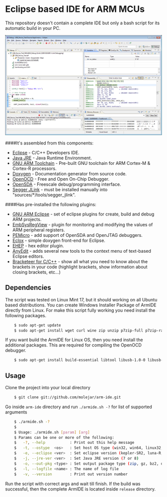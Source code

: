 Eclipse based IDE for ARM MCUs
==============================


This repository doesn't contain a complete IDE but only a bash script for its automatic build in your PC. 

<p align="center">
  <img src="docs/debug_window.png" alt="ArmIDE: main window"/>
</p>

####It's assembled from this components:
* [Eclipse](http://www.eclipse.org/downloads/) - C/C++ Developers IDE.
* [Java JRE](http://java.com/en/download/manual.jsp?locale=en) - Java Runtime Environment.
* [GNU ARM Toolchain](https://launchpad.net/gcc-arm-embedded) - Pre-built GNU toolchain for ARM Cortex-M & Cortex-R processors.
* [Doxygen](http://www.stack.nl/~dimitri/doxygen/download.html) - Documentation generator from source code.
* [OpenOCD](http://openocd.sourceforge.net/) - Free and Open On-Chip Debugger.
* [OpenSDA](http://www.pemicro.com/opensda/index.cfm) - Freescale debug/programming interface.
* [Segger JLink](http://www.segger.com/jlink-software-beta-version.html) - must be installed manually into "sources/*/tools/segger_jlink".

####Has pre-installed the following plugins:
* [GNU ARM Eclipse](http://gnuarmeclipse.livius.net/blog/) - set of eclipse plugins for create, build and debug ARM projects.
* [EmbSysRegView](http://embsysregview.sourceforge.net/) - plugin for monitoring and modifying the values of ARM peripheral registers.
* [PEMicro](http://www.pemicro.com/opensda/index.cfm) - add support of OpenSDA and OpenJTAG debuggers.
* [Eclox](http://home.gna.org/eclox/) - simple doxygen front-end for Eclipse.
* [EHEP](http://ehep.sourceforge.net/) - hex editor plugin.
* [AnyEdit](http://andrei.gmxhome.de/anyedit/index.html) - adds several new tools to the context menu of text-based Eclipse editors.
* [Bracketeer for C/C++](http://marketplace.eclipse.org/content/bracketeer-cc-cdt#.VBc7-nWSz0o) - show all what you need to know about the brackets in your code (highlight brackets, show information about closing brackets, etc...)


## Dependencies

The script was tested on Linux Mint 17, but it should working on all Ubuntu based distributions. You can create Windows Installer Package of ArmIDE directly from Linux. For make this script fully working you need install the following packages.

``` bash
    $ sudo apt-get update
    $ sudo apt-get install wget curl wine zip unzip p7zip-full p7zip-rar rar git
```
If you want build the ArmIDE for Linux OS, then you need install the additional packages. This are required for compiling the OpenOCD debugger.

``` bash
    $ sudo apt-get install build-essential libtool libusb-1.0-0 libusb-dev libusb-1.0.0-dev libhidapi-hidraw0 libhidapi-dev
```

## Usage

Clone the project into your local directory

``` bash
    $ git clone git://github.com/molejar/arm-ide.git
```

Go inside `arm-ide` directory and run `./armide.sh -?` for list of supported arguments

``` bash
    $ ./armide.sh -?
    $ 
    $ Usage: ./armide.sh [param] [arg]
    $ Params can be one or more of the following:
    $   -?, --help           : Print out this help message
    $   -t, --ostype  <os>   : Set host OS type (win32, win64, linux32, linux64)
    $   -e, --eclipse <ver>  : Set eclipse version (kepler-SR2, luna-R, ...)
    $   -j, --jre-ver <ver>  : Set Java JRE version (7 or 8)
    $   -o, --out-pkg <type> : Set output package type (zip, gz, bz2, deb or exe)
    $   -l, --logfile <name> : The name of log file
    $   -v, --version        : Print out version number
```

Run the script with correct args and wait till finish. If the build was successful, then the complete ArmIDE is located inside `release` directory.
